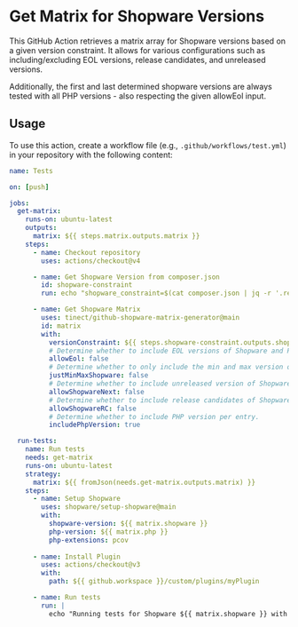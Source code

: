 # Get Matrix for Shopware Versions

This GitHub Action retrieves a matrix array for Shopware versions based on a given version constraint.
It allows for various configurations such as including/excluding EOL versions, release candidates, and unreleased versions.

Additionally, the first and last determined shopware versions are always tested with all PHP versions - also respecting the given allowEol input.

## Usage

To use this action, create a workflow file (e.g., `.github/workflows/test.yml`) in your repository with the following content:

```yaml
name: Tests

on: [push]

jobs:
  get-matrix:
    runs-on: ubuntu-latest
    outputs:
      matrix: ${{ steps.matrix.outputs.matrix }}
    steps:
      - name: Checkout repository
        uses: actions/checkout@v4

      - name: Get Shopware Version from composer.json
        id: shopware-constraint
        run: echo "shopware_constraint=$(cat composer.json | jq -r '.require."shopware/core"')" >> $GITHUB_OUTPUT

      - name: Get Shopware Matrix
        uses: tinect/github-shopware-matrix-generator@main
        id: matrix
        with:
          versionConstraint: ${{ steps.shopware-constraint.outputs.shopware_constraint }}
          # Determine whether to include EOL versions of Shopware and PHP.
          allowEol: false
          # Determine whether to only include the min and max version of Shopware - otherwise all minor versions in between are included.
          justMinMaxShopware: false
          # Determine whether to include unreleased version of Shopware - respecting the version constraint.
          allowShopwareNext: false
          # Determine whether to include release candidates of Shopware.
          allowShopwareRC: false
          # Determine whether to include PHP version per entry.
          includePhpVersion: true

  run-tests:
    name: Run tests
    needs: get-matrix
    runs-on: ubuntu-latest
    strategy:
      matrix: ${{ fromJson(needs.get-matrix.outputs.matrix) }}
    steps:
      - name: Setup Shopware
        uses: shopware/setup-shopware@main
        with:
          shopware-version: ${{ matrix.shopware }}
          php-version: ${{ matrix.php }}
          php-extensions: pcov
          
      - name: Install Plugin
        uses: actions/checkout@v3
        with:
          path: ${{ github.workspace }}/custom/plugins/myPlugin

      - name: Run tests
        run: |
          echo "Running tests for Shopware ${{ matrix.shopware }} with PHP ${{ matrix.php }}"
```
